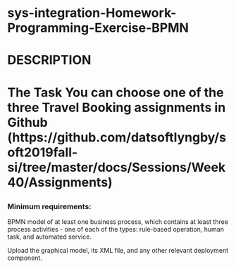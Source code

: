 # sys-integration-Homework-Programming-Exercise-BPMN

<h1> DESCRIPTION <h1>
<p>
The Task
You can choose one of the three Travel Booking assignments in Github (https://github.com/datsoftlyngby/soft2019fall-si/tree/master/docs/Sessions/Week40/Assignments)
</p>

<h3>
Minimum requirements:
</h3>

<p>
BPMN model of at least one business process, which contains at least three process activities - one of each of the types: rule-based operation, human task, and automated service.
</p>

<p>
Upload the graphical model, its XML file, and any other relevant deployment component.
</p>
